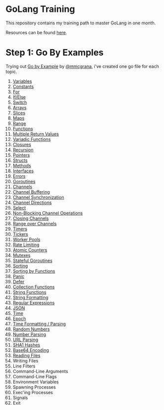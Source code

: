 # GoLang Training

This repository contains my training path to master GoLang in one month.

Resources can be found [here](http://harrymoreno.com/2016/06/30/How-to-learn-Golang-in-1-month.html).


# Step 1: Go By Examples
Trying out [Go by Example](https://gobyexample.com/) by [@mmcgrana](https://twitter.com/mmcgrana), i've created one go file for each topic.

1. [Variables](./variables.go)
1. [Constants](./constants.go)
1. [For](./for.go)
1. [If/Else](./ifelse.go)
1. [Switch](./switch.go)
1. [Arrays](./arrays.go)
1. [Slices](./slices.go)
1. [Maps](./maps.go)
1. [Range](./range.go)
1. [Functions](./functions.go)
1. [Multiple Return Values](./functions.go)
1. [Variadic Functions](./functions.go)
1. [Closures](./closures.go)
1. [Recursion](./recursive.go)
1. [Pointers](./pointers.go)
1. [Structs](./strucs.go)
1. [Methods](./methods.go)
1. [Interfaces](./interfaces.go)
1. [Errors](./errors.go)
1. [Goroutines](./go-routines.go)
1. [Channels](./channels.go)
1. [Channel Buffering](./channel-buffering.go)
1. [Channel Synchronization](./channel-sync.go)
1. [Channel Directions](./channel-directions.go)
1. [Select](select.go)
1. [Non-Blocking Channel Operations](./channels-non-blocking.go)
1. [Closing Channels](./close-channels.go)
1. [Range over Channels](./range-channels.go)
1. [Timers](./timers.go)
1. [Tickers](./tickers.go)
1. [Worker Pools](./worker-pools.go)
1. [Rate Limiting](./rate-limiting.go)
1. [Atomic Counters](./atomic-counter.go)
1. [Mutexes](./mutexes.go)
1. [Stateful Goroutines](./stateful-goroutines.go)
1. [Sorting](./sorting)
1. [Sorting by Functions](./sorting-by-func.go)
1. [Panic](./panic.go)
1. [Defer](./defer.go)
1. [Collection Functions](./collection-functions.go)
1. [String Functions](./string-functions.go)
1. [String Formatting](./string-formatting.go)
1. [Regular Expressions](./regex.go)
1. [JSON](./json.go)
1. [Time](./time.go)
1. [Epoch](./epoch.go)
1. [Time Formatting / Parsing](./time-formatting.go)
1. [Random Numbers](./random.go)
1. [Number Parsing](./number-parsing.go)
1. [URL Parsing](./url-parsing.go)
1. [SHA1 Hashes](./sha1-hashes.go)
1. [Base64 Encoding](./bas64.go)
1. [Reading Files](./reading-files.go)
1. Writing Files
1. Line Filters
1. Command-Line Arguments
1. Command-Line Flags
1. Environment Variables
1. Spawning Processes
1. Exec'ing Processes
1. Signals
1. Exit

